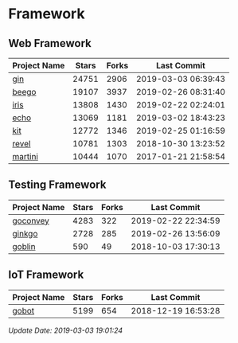 # Framework

## Web Framework

| Project Name | Stars | Forks | Last Commit |
| ------------ | ----- | ----- | ----------- |
| [gin](https://github.com/gin-gonic/gin) | 24751 | 2906 | 2019-03-03 06:39:43 |
| [beego](https://github.com/astaxie/beego) | 19107 | 3937 | 2019-02-26 08:31:40 |
| [iris](https://github.com/kataras/iris) | 13808 | 1430 | 2019-02-22 02:24:01 |
| [echo](https://github.com/labstack/echo) | 13069 | 1181 | 2019-03-02 18:43:23 |
| [kit](https://github.com/go-kit/kit) | 12772 | 1346 | 2019-02-25 01:16:59 |
| [revel](https://github.com/revel/revel) | 10781 | 1303 | 2018-10-30 13:23:52 |
| [martini](https://github.com/go-martini/martini) | 10444 | 1070 | 2017-01-21 21:58:54 |

## Testing Framework

| Project Name | Stars | Forks | Last Commit |
| ------------ | ----- | ----- | ----------- |
| [goconvey](https://github.com/smartystreets/goconvey) | 4283 | 322 | 2019-02-22 22:34:59 |
| [ginkgo](https://github.com/onsi/ginkgo) | 2728 | 285 | 2019-02-26 13:56:09 |
| [goblin](https://github.com/franela/goblin) | 590 | 49 | 2018-10-03 17:30:13 |

## IoT Framework

| Project Name | Stars | Forks | Last Commit |
| ------------ | ----- | ----- | ----------- |
| [gobot](https://github.com/hybridgroup/gobot) | 5199 | 654 | 2018-12-19 16:53:28 |

*Update Date: 2019-03-03 19:01:24*